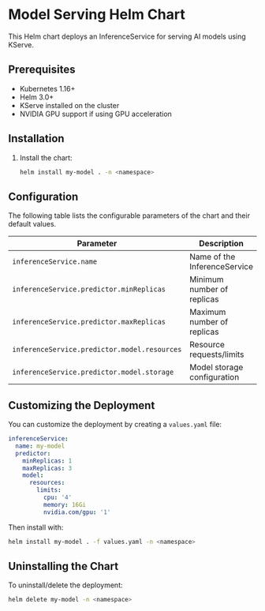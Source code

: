 # Model Serving Helm Chart

This Helm chart deploys an InferenceService for serving AI models using KServe.

## Prerequisites

- Kubernetes 1.16+
- Helm 3.0+
- KServe installed on the cluster
- NVIDIA GPU support if using GPU acceleration

## Installation

1. Install the chart:
   ```bash
   helm install my-model . -n <namespace>
   ```

## Configuration

The following table lists the configurable parameters of the chart and their default values.

| Parameter | Description | Default |
|-----------|-------------|---------|
| `inferenceService.name` | Name of the InferenceService | `qwen-instruct` |
| `inferenceService.predictor.minReplicas` | Minimum number of replicas | `1` |
| `inferenceService.predictor.maxReplicas` | Maximum number of replicas | `1` |
| `inferenceService.predictor.model.resources` | Resource requests/limits | See values.yaml |
| `inferenceService.predictor.model.storage` | Model storage configuration | See values.yaml |

## Customizing the Deployment

You can customize the deployment by creating a `values.yaml` file:

```yaml
inferenceService:
  name: my-model
  predictor:
    minReplicas: 1
    maxReplicas: 3
    model:
      resources:
        limits:
          cpu: '4'
          memory: 16Gi
          nvidia.com/gpu: '1'
```

Then install with:

```bash
helm install my-model . -f values.yaml -n <namespace>
```

## Uninstalling the Chart

To uninstall/delete the deployment:

```bash
helm delete my-model -n <namespace>
```
